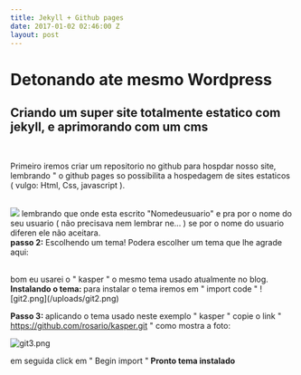 ```yaml
---
title: Jekyll + Github pages
date: 2017-01-02 02:46:00 Z
layout: post
---
```


<h1> Detonando ate mesmo Wordpress </h1>
<h2>Criando um super site totalmente estatico com jekyll, e aprimorando com um cms </h2>
<br>
<p>Primeiro iremos criar um repositorio no github para hospdar nosso site, lembrando " o github pages so possibilita a hospedagem de sites estaticos ( vulgo: Html, Css, javascript ).</p>
<br>
<img src="uploads/git.png">
lembrando que onde esta escrito "Nomedeusuario" e pra por o nome do seu usuario ( não precisava nem lembrar ne... )
se por o nome do usuario diferen ele não aceitara.
<br>
<b>passo 2:</b> Escolhendo um tema!
Podera escolher um tema que lhe agrade aqui:

[](http://jekyll.tips/templates/)

<br>
bom eu usarei o " kasper " o mesmo tema usado atualmente no blog.
<b>Instalando o tema: </b>
para instalar o tema iremos em " import code "
![git2.png](/uploads/git2.png)

<b>Passo 3: </b>
aplicando o tema usado neste exemplo " kasper "
copie o link " https://github.com/rosario/kasper.git "
como mostra a foto:

![git3.png](/uploads/git3.png)

em seguida click em " Begin import "
<b>Pronto tema instalado </b>




